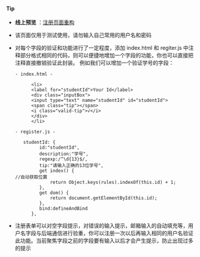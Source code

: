 #### Tip
- **线上预览** ：[注册页面重构](http://jshello.top/ci_api/index.php/admin/test)
- 该页面仅用于测试使用，请勿输入自己常用的用户名和密码
- 对每个字段的验证和功能进行了一定程度，添加 index.html 和 regiter.js 中注释部分格式相同的代码，则可以便捷地增加一个字段的功能，你也可以直接把注释直接撤销验证此封装。
  例如我们可以增加一个验证学号的字段：
  ```
  - index.html -
  
        <li>
        <label for="studentId">Your Id</label>
        <div class="inputBox">
        <input type="text" name="studentId" id="studentId">
        <span class="tip"></span>
        <i class="valid-tip">√</i>
        </div>
        </li>
     
  - register.js -

     studentId: {
           id:"studentId",
           description:"学号",
           regexp:/^\d{13}$/,
           tip:"请输入正确的13位学号",
           get index() {                                                   //自动获取位置
               return Object.keys(rules).indexOf(this.id) + 1;
           },
           get dom() {
               return document.getElementById(this.id);
           },
           bind:defineAndBind
        },

  ```

- 注册表单可以对空字段提示，对错误的输入提示，邮箱输入的自动填充等，用户名字段与后端通信进行验重，你可以注册一次以后再输入相同的用户名验证此功能。当前聚焦字段之前的字段要有输入以后才会产生提示，防止出现过多的提示

